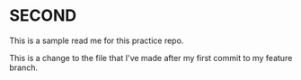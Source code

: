 # SECOND

This is a sample read me for this practice repo.

This is a change to the file that I've made after my first commit to my feature branch. 
